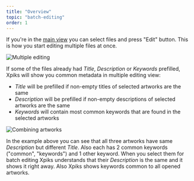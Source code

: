 ```yaml
---
title: "Overview"
topic: "batch-editing"
order: 1
---
```


If you're in the <a href="{{site.url}}/tutorials/interface-mainview/">main view</a> you can select files and press "Edit" button. This is how you start editing multiple files at once.

<p>
  <img alt="Multiple editing" src="{{site.url}}/images/tutorials/getting-started/multiple-view-editing.gif" class="small-12 large-12" />
</p>

If some of the files already had _Title_, _Description_ or _Keywords_ prefilled, Xpiks will show you common metadata in multiple editing view:

- _Title_ will be prefilled if non-empty titles of selected artworks are the same
- _Description_ will be prefilled if non-empty descriptions of selected artworks are the same
- _Keywords_ will contain most common keywords that are found in the selected artworks

<p>
  <img alt="Combining artworks" src="{{site.url}}/images/tutorials/batch-editing/combining-artworks.gif" class="small-12 large-12" />
</p>

In the example above you can see that all three artworks have same _Description_ but different _Title_. Also each has 2 common keywords ("common", "keywords") and 1 other keyword. When you select them for batch editing Xpiks understands that their _Description_ is the same and it shows it right away. Also Xpiks shows keywords common to all opened artworks.